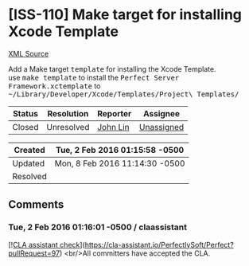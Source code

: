 # [ISS-110] Make target for installing Xcode Template

[XML Source](./xml/ISS-110.xml)
<p><p>Add a Make target <tt>template</tt> for installing the Xcode Template.<br/>
use <tt>make template</tt> to install the <tt>Perfect Server Framework.xctemplate</tt> to <tt>~/Library/Developer/Xcode/Templates/Project\ Templates/</tt></p></p>





Status|Resolution|Reporter|Assignee
------|----------|--------|--------
Closed|Unresolved|[John Lin](johnlinvc)|[Unassigned]($-1)





Created|Tue, 2 Feb 2016 01:15:58 -0500
-------|--------------
Updated|Mon, 8 Feb 2016 11:14:30 -0500
Resolved|


## Comments




### Tue, 2 Feb 2016 01:16:01 -0500 / claassistant 

<p><p>[!<a href="https://cla-assistant.io/pull/badge/signed" class="external-link" rel="nofollow">CLA assistant check</a>](<a href="https://cla-assistant.io/PerfectlySoft/Perfect?pullRequest=97" class="external-link" rel="nofollow">https://cla-assistant.io/PerfectlySoft/Perfect?pullRequest=97</a>) &lt;br/&gt;All committers have accepted the CLA.</p></p>


